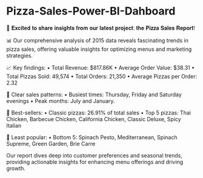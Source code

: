# Pizza-Sales-Power-BI-Dahboard

🍕 𝐄𝐱𝐜𝐢𝐭𝐞𝐝 𝐭𝐨 𝐬𝐡𝐚𝐫𝐞 𝐢𝐧𝐬𝐢𝐠𝐡𝐭𝐬 𝐟𝐫𝐨𝐦 𝐨𝐮𝐫 𝐥𝐚𝐭𝐞𝐬𝐭 𝐩𝐫𝐨𝐣𝐞𝐜𝐭: 𝐭𝐡𝐞 𝐏𝐢𝐳𝐳𝐚 𝐒𝐚𝐥𝐞𝐬 𝐑𝐞𝐩𝐨𝐫𝐭!

📊 Our comprehensive analysis of 2015 data reveals fascinating trends in pizza sales, offering valuable insights for optimizing menus and marketing strategies.

📈 Key findings:
• Total Revenue: $817.86K
• Average Order Value: $38.31
• Total Pizzas Sold: 49,574
• Total Orders: 21,350
• Average Pizzas per Order: 2.32

📅 Clear sales patterns:
• Busiest times: Thursday, Friday and Saturday evenings
• Peak months: July and January.

🥇 Best-sellers:
• Classic pizzas: 26.91% of total sales
• Top 5 pizzas: Thai Chicken, Barbecue Chicken, California Chicken, Classic Deluxe, Spicy Italian

🥉 Least popular:
• Bottom 5: Spinach Pesto, Mediterranean, Spinach Supreme, Green Garden, Brie Carre

Our report dives deep into customer preferences and seasonal trends, providing actionable insights for enhancing menu offerings and driving growth. 
